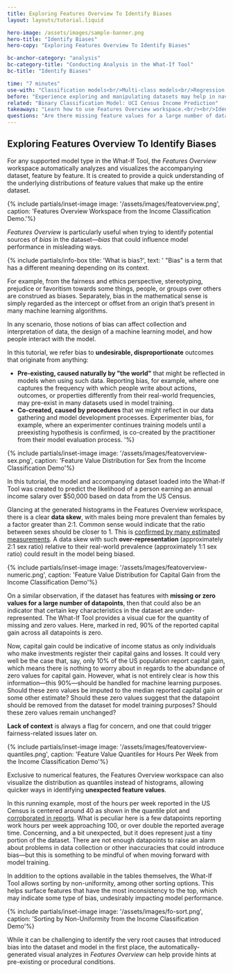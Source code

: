 ```yaml
---
title: Exploring Features Overview To Identify Biases
layout: layouts/tutorial.liquid

hero-image: /assets/images/sample-banner.png
hero-title: "Identify Biases"
hero-copy: "Exploring Features Overview To Identify Biases"

bc-anchor-category: "analysis"
bc-category-title: "Conducting Analysis in the What-If Tool"
bc-title: "Identify Biases"

time: "7 minutes"
use-with: "Classification models<br/>Multi-class models<br/>Regression models"
before: "Experience exploring and manipulating datasets may help in navigating around Features Overview, but no requirements, set-up nor pre-work required to follow through with this tutorial."
related: "Binary Classification Model: UCI Census Income Prediction"
takeaways: "Learn how to use Features Overview workspace.<br/><br/>Identify the following signs that may contribute to bias in model predictions: missing feature values, unexpected feature values, data skew."
questions: "Are there missing feature values for a large number of datapoints?<br/><br/>Are there any unexpected feature values?<br/><br/>Are there any signs of data skew that could explain model performance?"
---
```


## Exploring Features Overview To Identify Biases

For any supported model type in the What-If Tool, the *Features Overview* workspace automatically analyzes and visualizes the accompanying dataset, feature by feature. It is created to provide a quick understanding of the underlying distributions of feature values that make up the entire dataset.

{% include partials/inset-image image: '/assets/images/featoverview.png', 
  caption: 'Features Overview Workspace from the Income Classification Demo.'%}

*Features Overview* is particularly useful when trying to identify potential sources of *bias* in the dataset—*bias* that could influence model performance in misleading ways.

{% include partials/info-box title: 'What is bias?', 
  text: '
  "Bias" is a term that has a different meaning depending on its context. 

  For example, from the fairness and ethics perspective, stereotyping, prejudice or favoritism towards some things, people, or groups over others are construed as biases. Separately, bias in the mathematical sense is simply regarded as the intercept or offset from an origin that’s present in many machine learning algorithms.

  In any scenario, those notions of bias can affect collection and interpretation of data, the design of a machine learning model, and how people interact with the model.

  In this tutorial, we refer bias to **undesirable, disproportionate** outcomes that originate from anything:
  - **Pre-existing, caused naturally by "the world"** that might be reflected in models when using such data. Reporting bias, for example, where one captures the frequency with which people write about actions, outcomes, or properties differently from their real-world frequencies, may pre-exist in many datasets used in model training.
  - **Co-created, caused by procedures** that we might reflect in our data gathering and model development processes. Experimenter bias, for example, where an experimenter continues training models until a preexisting hypothesis is confirmed, is co-created by the practitioner from their model evaluation process.
  '%}

{% include partials/inset-image image: '/assets/images/featoverview-sex.png', 
  caption: 'Feature Value Distribution for Sex from the Income Classification Demo'%}

In this tutorial, the model and accompanying dataset loaded into the What-If Tool was created to predict the likelihood of a person earning an annual income salary over $50,000 based on data from the US Census. 

Glancing at the generated histograms in the Features Overview workspace, there is a clear **data skew**, with males being more prevalent than females by a factor greater than 2:1. Common sense would indicate that the ratio between sexes should be closer to 1. This is [confirmed by many estimated measurements](https://en.wikipedia.org/wiki/List_of_countries_by_sex_ratio). A data skew with such **over-representation** (approximately 2:1 sex ratio) relative to their real-world prevalence (approximately 1:1 sex ratio) could result in the model being biased.

{% include partials/inset-image image: '/assets/images/featoverview-numeric.png', 
  caption: 'Feature Value Distribution for Capital Gain from the Income Classification Demo'%}

On a similar observation, if the dataset has features with **missing or zero values for a large number of datapoints**, then that could also be an indicator that certain key characteristics in the dataset are under-represented. The What-If Tool provides a visual cue for the quantity of missing and zero values. Here, marked in red, 90% of the reported capital gain across all datapoints is zero.

Now, capital gain could be indicative of income status as only individuals who make investments register their capital gains and losses. It could very well be the case that, say, only 10% of the US population report capital gain, which means there is nothing to worry about in regards to the abundance of zero values for capital gain. However, what is not entirely clear is how this information—this 90%—should be handled for machine learning purposes. Should these zero values be imputed to the median reported capital gain or some other estimate? Should these zero values suggest that the datapoint should be removed from the dataset for model training purposes? Should these zero values remain unchanged?

**Lack of context** is always a flag for concern, and one that could trigger fairness-related issues later on.

{% include partials/inset-image image: '/assets/images/featoverview-quantiles.png', 
  caption: 'Feature Value Quantiles for Hours Per Week from the Income Classification Demo'%}

Exclusive to numerical features, the Features Overview workspace can also visualize the distribution as quantiles instead of histograms, allowing quicker ways in identifying **unexpected feature values**. 

In this running example, most of the hours per week reported in the US Census is centered around 40 as shown in the quantile plot and [corroborated in reports](https://en.wikipedia.org/wiki/Working_time#United_States). What is peculiar here is a few datapoints reporting work hours per week approaching 100, or over double the reported average time. Concerning, and a bit unexpected, but it does represent just a tiny portion of the dataset. There are not enough datapoints to raise an alarm about problems in data collection or other inaccuracies that could introduce bias—but this is something to be mindful of when moving forward with model training.

In addition to the options available in the tables themselves, the What-If Tool allows sorting by non-uniformity, among other sorting options. This helps surface features that have the most inconsistency to the top, which may indicate some type of bias, undesirably impacting model performance.

{% include partials/inset-image image: '/assets/images/fo-sort.png', 
  caption: 'Sorting by Non-Uniformity from the Income Classification Demo'%}

While it can be challenging to identify the very root causes that introduced bias into the dataset and model in the first place, the automatically-generated visual analyzes in *Features Overview* can help provide hints at pre-existing or procedural conditions.
